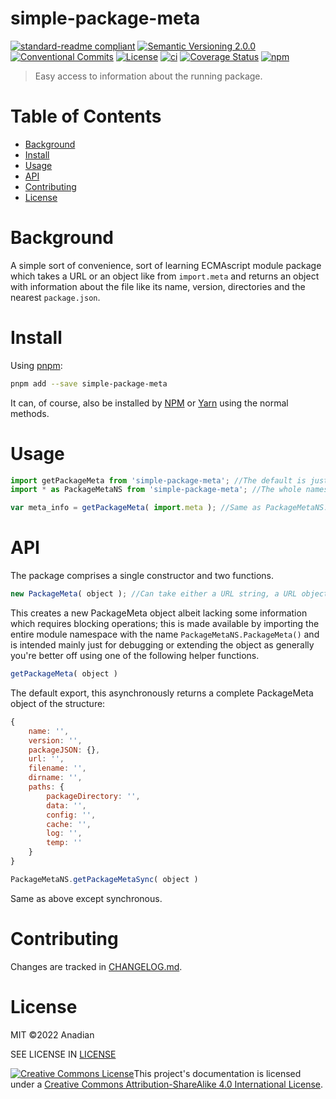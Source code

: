# simple-package-meta
[![standard-readme compliant](https://img.shields.io/badge/readme%20style-standard-brightgreen.svg?style=flat-square)](https://github.com/RichardLitt/standard-readme)
[![Semantic Versioning 2.0.0](https://img.shields.io/badge/semver-2.0.0-brightgreen?style=flat-square)](https://semver.org/spec/v2.0.0.html)
[![Conventional Commits](https://img.shields.io/badge/Conventional%20Commits-1.0.0-yellow.svg?style=flat-square)](https://conventionalcommits.org)
[![License](https://img.shields.io/github/license/Anadian/simple-package-meta)](https://github.com/Anadian/simple-package-meta/blob/main/LICENSE)
[![ci](https://github.com/Anadian/simple-package-meta/actions/workflows/ci.yml/badge.svg)](https://github.com/Anadian/simple-package-meta/actions/workflows/ci.yml)
[![Coverage Status](https://coveralls.io/repos/github/Anadian/simple-package-meta/badge.svg?branch=main)](https://coveralls.io/github/Anadian/simple-package-meta?branch=main)
[![npm](https://img.shields.io/npm/v/simple-package-meta)](https://www.npmjs.com/package/simple-package-meta)

> Easy access to information about the running package.
# Table of Contents
- [Background](#Background)
- [Install](#Install)
- [Usage](#Usage)
- [API](#API)
- [Contributing](#Contributing)
- [License](#License)
# Background
A simple sort of convenience, sort of learning ECMAscript module package which takes a URL or an object like from `import.meta` and returns an object with information about the file like its name, version, directories and the nearest `package.json`.
# Install
Using [pnpm](https://pnpm.io/cli/add):
```sh
pnpm add --save simple-package-meta
```
It can, of course, also be installed by [NPM](https://docs.npmjs.com/cli/v8/commands/npm-install) or [Yarn](https://yarnpkg.com/getting-started/usage) using the normal methods.
# Usage
```js
import getPackageMeta from 'simple-package-meta'; //The default is just the getPackageMeta function
import * as PackageMetaNS from 'simple-package-meta'; //The whole namespace

var meta_info = getPackageMeta( import.meta ); //Same as PackageMetaNS.getPackageMeta
```
# API
The package comprises a single constructor and two functions.
```js
new PackageMeta( object ); //Can take either a URL string, a URL object or an `import.meta`-like object
```
This creates a new PackageMeta object albeit lacking some information which requires blocking operations; this is made available by importing the entire module namespace with the name `PackageMetaNS.PackageMeta()` and is intended mainly just for debugging or extending the object as generally you're better off using one of the following helper functions.
```js
getPackageMeta( object )
```
The default export, this asynchronously returns a complete PackageMeta object of the structure:
```js
{
	name: '',
	version: '',
	packageJSON: {},
	url: '',
	filename: '',
	dirname: '',
	paths: {
		packageDirectory: '',
		data: '',
		config: '',
		cache: '',
		log: '',
		temp: ''
	}
}
```
```js
PackageMetaNS.getPackageMetaSync( object )
```
Same as above except synchronous.
# Contributing
Changes are tracked in [CHANGELOG.md](CHANGELOG.md).
# License
MIT ©2022 Anadian

SEE LICENSE IN [LICENSE](LICENSE)

[![Creative Commons License](https://i.creativecommons.org/l/by-sa/4.0/88x31.png)](http://creativecommons.org/licenses/by-sa/4.0/)This project's documentation is licensed under a [Creative Commons Attribution-ShareAlike 4.0 International License](http://creativecommons.org/licenses/by-sa/4.0/).
